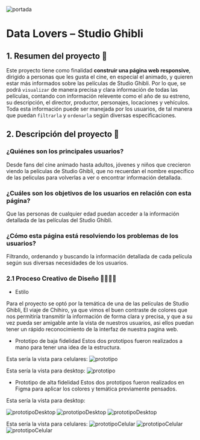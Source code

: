![portada](pictures/studioghibliall.jpg)

# Data Lovers – Studio Ghibli

## 1. Resumen del proyecto 📝

Este proyecto tiene como finalidad **construir una página web responsive**, dirigido a personas que les gusta el cine, en especial el animado, y quieren estar más informados sobre las películas de Studio Ghibli. Por lo que, se podrá `visualizar` de manera precisa y clara información de todas las películas, contando con información relevente como el año de su estreno, su descripción, el director, productor, personajes, locaciones y vehículos. Toda esta información puede ser manejada por los usuarios, de tal manera que puedan `filtrarla` y `ordenarla` según diversas especificaciones.

## 2. Descripción del proyecto 📎

### ¿Quiénes son los principales usuarios?
Desde fans del cine animado hasta adultos, jóvenes y niños que crecieron viendo la películas de Studio Ghibli, que no recuerdan el nombre específico de las peliculas para volverlas a ver o encontrar información detallada.
### ¿Cuáles son los objetivos de los usuarios en relación con esta página?
Que las personas de cualquier edad puedan acceder a la información detallada de las películas del Studio Ghibli.
### ¿Cómo esta página está resolviendo los problemas de los usuarios?
Filtrando, ordenando y buscando la información detallada de cada película según sus diversas necesidades de los usuarios.

### 2.1 Proceso Creativo de Diseño 👩🏻‍🎨🎨

* Estilo

Para el proyecto se optó por la temática de una de las películas de Studio Ghibli, El viaje de Chihiro, ya que vimos el buen contraste de colores que nos permitiría transmitir la información de forma clara y precisa, y que a su vez pueda ser amigable ante la vista de nuestros usuarios, asi ellos puedan tener un rápido reconocimiento de la interfaz de nuestra pagina web.

* Prototipo de baja fidelidad
Estos dos prototipos fueron realizados a mano para tener una idea de la estructura.

Esta sería la vista para celulares:
![prototipo](pictures/prototipoCelular.jpg)

Esta sería la vista para desktop:
![prototipo](pictures/prototipoDataLovers.jpg)

* Prototipo de alta fidelidad
Estos dos prototipos fueron realizados en Figma para aplicar los colores y temática previamente pensados.

Esta sería la vista para desktop:

![prototipoDesktop](pictures/home.png)
![prototipoDesktop](pictures/movies.png)
![prototipoDesktop](pictures/characters.png)

Esta sería la vista para celulares:
![prototipoCelular](pictures/Android-Home.png)
![prototipoCelular](pictures/Android-movies.png)
![prototipoCelular](pictures/Android-characters.png)
